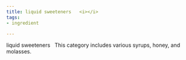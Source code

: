 ```yaml
---
title: liquid sweeteners   <i></i>
tags:
- ingredient

---
```

liquid sweeteners   This category includes various syrups, honey, and molasses.
